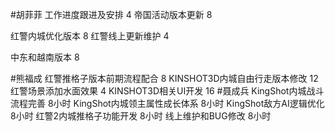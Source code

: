 #胡菲菲 
工作进度跟进及安排   4
帝国活动版本更新 8

红警内城优化版本  8
红警线上更新维护 4

中东和越南版本   8

#熊福成 
红警推格子版本前期流程配合                   8
KINSHOT3D内城自由行走版本修改          12
红警场景添加水面效果                               4
KINSHOT3D相关UI开发                             16
#聂成兵 
KingShot内城战斗流程完善      8小时
KingShot内城领主属性成长体系  8小时
KingShot敌方AI逻辑优化       8小时
红警2内城推格子功能开发       8小时
线上维护和BUG修改            8小时